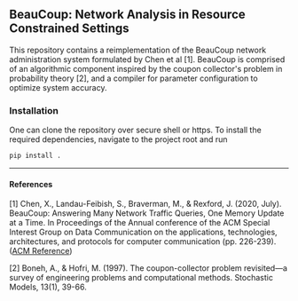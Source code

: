## BeauCoup: Network Analysis in Resource Constrained Settings 

This repository contains a reimplementation of the BeauCoup network administration system formulated by Chen et al [1]. BeauCoup is comprised of an algorithmic component inspired by the coupon collector's problem in probability theory [2], and a compiler for parameter configuration to optimize system accuracy. 

### Installation 

One can clone the repository over secure shell or https. To install the required dependencies, navigate to the project root and run 

```python 
pip install . 
``` 

---

#### References 

[1] Chen, X., Landau-Feibish, S., Braverman, M., & Rexford, J. (2020, July). BeauCoup: Answering Many Network Traffic Queries, One Memory Update at a Time. In Proceedings of the Annual conference of the ACM Special Interest Group on Data Communication on the applications, technologies, architectures, and protocols for computer communication (pp. 226-239). ([ACM Reference](https://www.cs.princeton.edu/~jrex/papers/beaucoup20.pdf))

[2] Boneh, A., & Hofri, M. (1997). The coupon-collector problem revisited—a survey of engineering problems and computational methods. Stochastic Models, 13(1), 39-66.